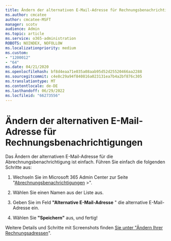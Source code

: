 ```yaml
---
title: Ändern der alternativen E-Mail-Adresse für Rechnungsbenachrichtigungen
ms.author: cmcatee
author: cmcatee-MSFT
manager: scotv
audience: Admin
ms.topic: article
ms.service: o365-administration
ROBOTS: NOINDEX, NOFOLLOW
ms.localizationpriority: medium
ms.custom:
- "1200012"
- "64"
ms.date: 04/21/2020
ms.openlocfilehash: bf8d4eaa71e035a08aab95d52d25520466aa2288
ms.sourcegitcommit: c4e8c29a94f840816a023131ea7b4a2bf876c305
ms.translationtype: MT
ms.contentlocale: de-DE
ms.lasthandoff: 06/29/2022
ms.locfileid: "66273556"
---
```

# <a name="change-the-alternate-email-address-for-billing-notification"></a>Ändern der alternativen E-Mail-Adresse für Rechnungsbenachrichtigungen

Das Ändern der alternativen E-Mail-Adresse für die Abrechnungsbenachrichtigung ist einfach. Führen Sie einfach die folgenden Schritte aus:
  
1. Wechseln Sie im Microsoft 365 Admin Center zur Seite "[Abrechnungsbenachrichtigungen](https://admin.microsoft.com/adminportal/home?ref=BillingNotifications)  \>".  

2. Wählen Sie einen Namen aus der Liste aus.

3. Geben Sie im Feld **"Alternative E-Mail-Adresse** " die alternative E-Mail-Adresse ein.

4. Wählen Sie **"Speichern"** aus, und fertig!

Weitere Details und Schritte mit Screenshots finden [Sie unter "Ändern Ihrer Rechnungsadressen](https://docs.microsoft.com/microsoft-365/commerce/billing-and-payments/change-your-billing-addresses)".
  